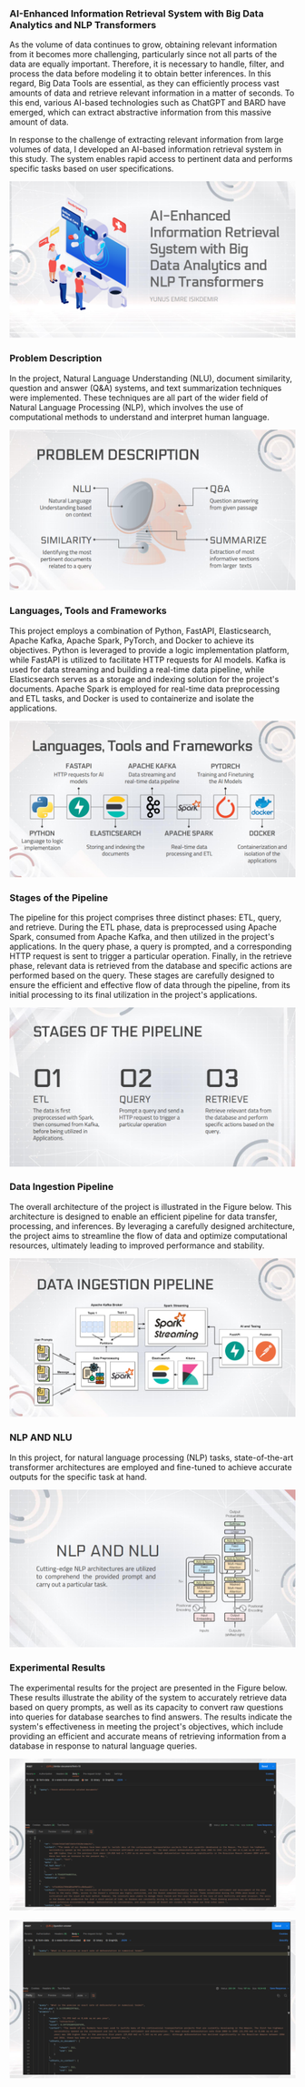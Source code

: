 ### AI-Enhanced Information Retrieval System with Big Data Analytics and NLP Transformers

As the volume of data continues to grow, obtaining relevant information from it becomes more challenging, particularly since not all parts of the data are equally important. Therefore, it is necessary to handle, filter, and process the data before modeling it to obtain better inferences. In this regard, Big Data Tools are essential, as they can efficiently process vast amounts of data and retrieve relevant information in a matter of seconds. To this end, various AI-based technologies such as ChatGPT and BARD have emerged, which can extract abstractive information from this massive amount of data.


In response to the challenge of extracting relevant information from large volumes of data, I developed an AI-based information retrieval system in this study. The system enables rapid access to pertinent data and performs specific tasks based on user specifications.

<p align="center">
  <img src="./images/1.PNG">
</p>

### Problem Description

In the project, Natural Language Understanding (NLU), document similarity, question and answer (Q&A) systems, and text summarization techniques were implemented. These techniques are all part of the wider field of Natural Language Processing (NLP), which involves the use of computational methods to understand and interpret human language.

<p align="center">
  <img src="./images/2.PNG">
</p>

### Languages, Tools and Frameworks

This project employs a combination of Python, FastAPI, Elasticsearch, Apache Kafka, Apache Spark, PyTorch, and Docker to achieve its objectives. Python is leveraged to provide a logic implementation platform, while FastAPI is utilized to facilitate HTTP requests for AI models. Kafka is used for data streaming and building a real-time data pipeline, while Elasticsearch serves as a storage and indexing solution for the project's documents. Apache Spark is employed for real-time data preprocessing and ETL tasks, and Docker is used to containerize and isolate the applications.

<p align="center">
  <img src="./images/3.PNG">
</p>

### Stages of the Pipeline

The pipeline for this project comprises three distinct phases: ETL, query, and retrieve. During the ETL phase, data is preprocessed using Apache Spark, consumed from Apache Kafka, and then utilized in the project's applications. In the query phase, a query is prompted, and a corresponding HTTP request is sent to trigger a particular operation. Finally, in the retrieve phase, relevant data is retrieved from the database and specific actions are performed based on the query. These stages are carefully designed to ensure the efficient and effective flow of data through the pipeline, from its initial processing to its final utilization in the project's applications.

<p align="center">
  <img src="./images/4.PNG">
</p>

### Data Ingestion Pipeline

The overall architecture of the project is illustrated in the Figure below. This architecture is designed to enable an efficient pipeline for data transfer, processing, and inferences. By leveraging a carefully designed architecture, the project aims to streamline the flow of data and optimize computational resources, ultimately leading to improved performance and stability.

<p align="center">
  <img src="./images/5.PNG">
</p>

### NLP AND NLU

In this project, for natural language processing (NLP) tasks, state-of-the-art transformer architectures are employed and fine-tuned to achieve accurate outputs for the specific task at hand.

<p align="center">
  <img src="./images/6.PNG">
</p>

### Experimental Results

The experimental results for the project are presented in the Figure below. These results illustrate the ability of the system to accurately retrieve data based on query prompts, as well as its capacity to convert raw questions into queries for database searches to find answers. The results indicate the system's effectiveness in meeting the project's objectives, which include providing an efficient and accurate means of retrieving information from a database in response to natural language queries.

<p align="center">
  <img src="./images/7.PNG">
</p>

<p align="center">
  <img src="./images/8.PNG">
</p>
